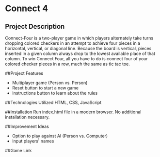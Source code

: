 # Connect 4

## Project Description 
Connect-Four is a two-player game in which players alternately take turns dropping colored checkers in an attempt to achieve four pieces in a horizontal, vertical, or diagonal line. Because the board is vertical, pieces inserted in a given column always drop to the lowest available place of that column. To win Connect Four, all you have to do is connect four of your colored checker pieces in a row, much the same as tic tac toe. 

##Project Features
* Multiplayer game (Person vs. Person)
* Reset button to start a new game
* Instructions button to learn about the rules

##Technologies Utilized
HTML, CSS, JavaScript

##Installation
Run index.html file in a modern browser. No additional installation necessary. 

##Improvement Ideas
* Option to play against AI (Person vs. Computer)
* Input players' names

##Game Link